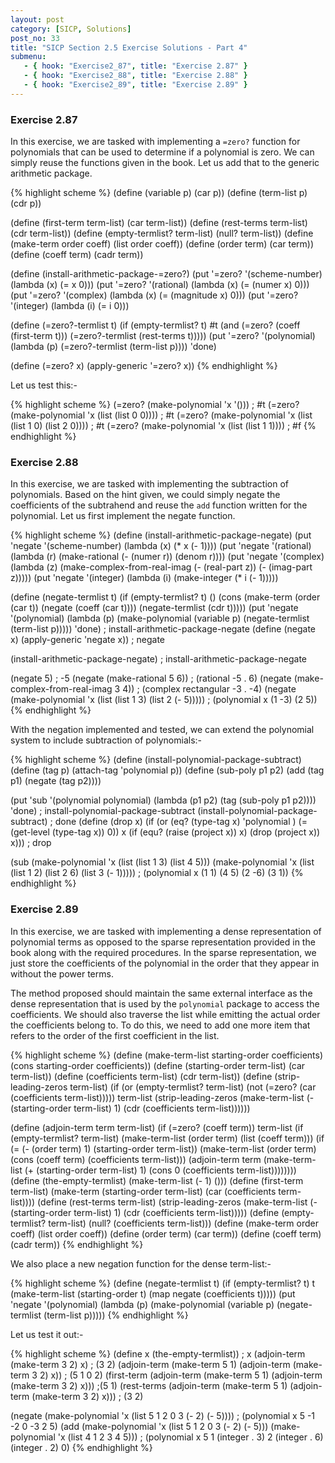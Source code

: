 ```yaml
---
layout: post
category: [SICP, Solutions]
post_no: 33
title: "SICP Section 2.5 Exercise Solutions - Part 4"
submenu:
   - { hook: "Exercise2_87", title: "Exercise 2.87" }
   - { hook: "Exercise2_88", title: "Exercise 2.88" }
   - { hook: "Exercise2_89", title: "Exercise 2.89" }
---
```

### Exercise 2.87<a name="Exercise2_87">&nbsp;</a>

In this exercise, we are tasked with implementing a `=zero?` function for polynomials that can be used to determine if a polynomial is zero. We can simply reuse the functions given in the book. Let us add that to the generic arithmetic package. 

<!--excerpt-->

{% highlight scheme %}
(define (variable p) (car p))
(define (term-list p) (cdr p))

(define (first-term term-list) (car term-list))
(define (rest-terms term-list) (cdr term-list))
(define (empty-termlist? term-list) 
  (null? term-list))
(define (make-term order coeff) 
  (list order coeff))
(define (order term) (car term))
(define (coeff term) (cadr term))

(define (install-arithmetic-package-=zero?)
  (put '=zero? '(scheme-number)
       (lambda (x) (= x 0)))
  (put '=zero? '(rational)
       (lambda (x) (= (numer x) 0)))
  (put '=zero? '(complex)
       (lambda (x) (= (magnitude x) 0)))
  (put '=zero? '(integer)
       (lambda (i) (= i 0)))

  (define (=zero?-termlist t)
    (if (empty-termlist? t)
        #t
        (and (=zero? (coeff (first-term t)))
             (=zero?-termlist (rest-terms t)))))
  (put '=zero? '(polynomial)
       (lambda (p) (=zero?-termlist (term-list p))))
  'done)

(define (=zero? x)
  (apply-generic '=zero? x))
{% endhighlight %}

Let us test this:-

{% highlight scheme %}
(=zero? (make-polynomial 'x '()))
; #t
(=zero? (make-polynomial 'x (list (list 0 0))))
; #t
(=zero? (make-polynomial 'x (list (list 1 0) (list 2 0))))
; #t
(=zero? (make-polynomial 'x (list (list 1 1))))
; #f
{% endhighlight %}

### Exercise 2.88<a name="Exercise2_88">&nbsp;</a>

In this exercise, we are tasked with implementing the subtraction of polynomials. Based on the hint given, we could simply negate the coefficients of the subtrahend and reuse the `add` function written for the polynomial. Let us first implement the negate function.

{% highlight scheme %}
(define (install-arithmetic-package-negate)
  (put 'negate '(scheme-number)
       (lambda (x) (* x (- 1))))
  (put 'negate '(rational)
       (lambda (r) (make-rational (- (numer r)) (denom r))))
  (put 'negate '(complex)
       (lambda (z) (make-complex-from-real-imag (- (real-part z))
                                                (- (imag-part z)))))
  (put 'negate '(integer)
       (lambda (i) (make-integer (* i (- 1)))))

  (define (negate-termlist t)
    (if (empty-termlist? t)
        ()
        (cons (make-term (order (car t)) (negate (coeff (car t))))
              (negate-termlist (cdr t)))))
  (put 'negate '(polynomial)
       (lambda (p) (make-polynomial (variable p)
                                    (negate-termlist (term-list p)))))
  'done)
; install-arithmetic-package-negate
(define (negate x)
  (apply-generic 'negate x))
; negate

(install-arithmetic-package-negate)
; install-arithmetic-package-negate

(negate 5)
; -5
(negate (make-rational 5 6))
; (rational -5 . 6)
(negate (make-complex-from-real-imag 3 4))
; (complex rectangular -3 . -4)
(negate (make-polynomial 'x (list (list 1 3) (list 2 (- 5)))))
; (polynomial x (1 -3) (2 5))
{% endhighlight %}

With the negation implemented and tested, we can extend the polynomial system to include subtraction of polynomials:-

{% highlight scheme %}
(define (install-polynomial-package-subtract)
  (define (tag p) (attach-tag 'polynomial p))
  (define (sub-poly p1 p2)
    (add (tag p1) (negate (tag p2))))

  (put 'sub '(polynomial polynomial)
       (lambda (p1 p2)
         (tag (sub-poly p1 p2))))
  'done)
; install-polynomial-package-subtract
(install-polynomial-package-subtract)
; done
(define (drop x)
  (if (or (eq? (type-tag x) 'polynomial )
          (= (get-level (type-tag x)) 0))
      x
      (if (equ? (raise (project x)) x)
          (drop (project x))
          x)))
; drop

(sub (make-polynomial 'x (list (list 1 3)
                               (list 4 5)))
     (make-polynomial 'x (list (list 1 2)
                               (list 2 6)
                               (list 3 (- 1)))))
; (polynomial x (1 1) (4 5) (2 -6) (3 1))
{% endhighlight %}

### Exercise 2.89<a name="Exercise2_89">&nbsp;</a>

In this exercise, we are tasked with implementing a dense representation of polynomial terms as opposed to the sparse representation provided in the book along with the required procedures. In the sparse representation, we just store the coefficients of the polynomial in the order that they appear in without the power terms.

The method proposed should maintain the same external interface as the dense representation that is used by the `polynomial` package to access the coefficients. We should also traverse the list while emitting the actual order the coefficients belong to. To do this, we need to add one more item that refers to the order of the first coefficient in the list.

{% highlight scheme %}
(define (make-term-list starting-order coefficients)
  (cons starting-order coefficients))
(define (starting-order term-list)
  (car term-list))
(define (coefficients term-list)
  (cdr term-list))
(define (strip-leading-zeros term-list)
  (if (or (empty-termlist? term-list)
          (not (=zero? (car (coefficients term-list)))))
	  term-list
	  (strip-leading-zeros
	    (make-term-list (- (starting-order term-list) 1)
		                (cdr (coefficients term-list))))))

(define (adjoin-term term term-list)
  (if (=zero? (coeff term))
      term-list
	  (if (empty-termlist? term-list)
	      (make-term-list (order term)
		                  (list (coeff term)))
	      (if (= (- (order term) 1)
	             (starting-order term-list))
		      (make-term-list (order term)
		                      (cons (coeff term)
						            (coefficients term-list)))
	          (adjoin-term term
		                   (make-term-list (+ (starting-order term-list) 1)
					                       (cons 0 (coefficients term-list))))))))
(define (the-empty-termlist)
  (make-term-list (- 1) ()))
(define (first-term term-list)
  (make-term (starting-order term-list)
             (car (coefficients term-list))))
(define (rest-terms term-list)
  (strip-leading-zeros
    (make-term-list (- (starting-order term-list) 1)
	                (cdr (coefficients term-list)))))
(define (empty-termlist? term-list)
  (null? (coefficients term-list)))
(define (make-term order coeff) 
  (list order coeff))
(define (order term) (car term))
(define (coeff term) (cadr term))
{% endhighlight %}

We also place a new negation function for the dense term-list:-

{% highlight scheme %}
(define (negate-termlist t)
  (if (empty-termlist? t)
      t
      (make-term-list (starting-order t)
	                  (map negate (coefficients t)))))
(put 'negate '(polynomial)
     (lambda (p) (make-polynomial (variable p)
                                  (negate-termlist (term-list p)))))
{% endhighlight %}

Let us test it out:-

{% highlight scheme %}
(define x (the-empty-termlist))
; x
(adjoin-term (make-term 3 2) x)
; (3 2)
(adjoin-term (make-term 5 1) (adjoin-term (make-term 3 2) x))
; (5 1 0 2)
(first-term (adjoin-term (make-term 5 1) (adjoin-term (make-term 3 2) x)))
;(5 1)
(rest-terms (adjoin-term (make-term 5 1) (adjoin-term (make-term 3 2) x)))
; (3 2)

(negate (make-polynomial 'x (list 5 1 2 0 3 (- 2) (- 5))))
; (polynomial x 5 -1 -2 0 -3 2 5)
(add (make-polynomial 'x (list 5 1 2 0 3 (- 2) (- 5))) (make-polynomial 'x (list 4 1 2 3 4 5)))
; (polynomial x 5 1 (integer . 3) 2 (integer . 6) (integer . 2) 0)
{% endhighlight %}
